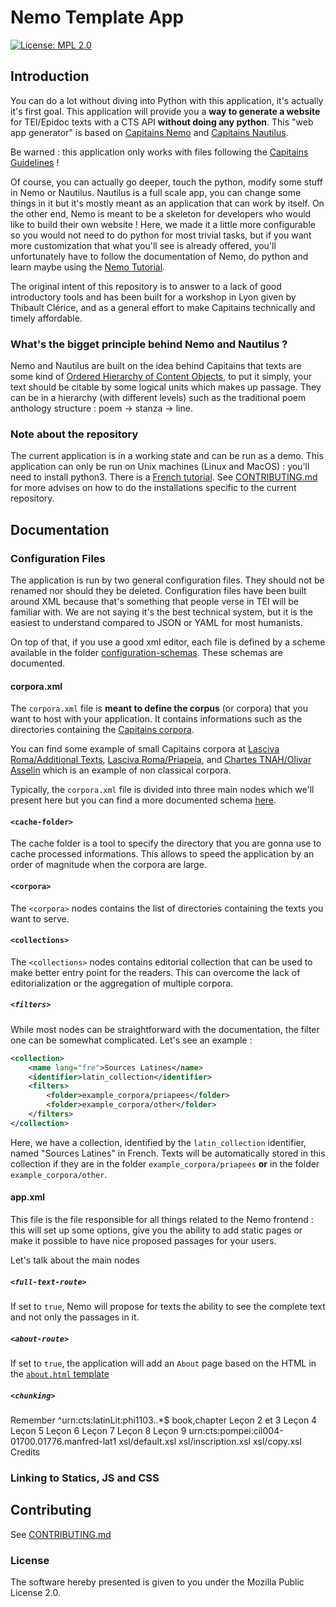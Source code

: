 # Nemo Template App

[![License: MPL 2.0](https://img.shields.io/badge/License-MPL%202.0-brightgreen.svg)](https://opensource.org/licenses/MPL-2.0)

## Introduction

You can do a lot without diving into Python with this application, it's actually it's first goal.
This application will provide you a **way to generate a website** for TEI/Epidoc texts with a CTS API
**without doing any python**. This "web app generator" is based on [Capitains Nemo](https://github.com/capitains/flask-capitains-nemo)
and [Capitains Nautilus](https://github.com/capitains/nautilus).

Be warned : this application only works with files following the [Capitains Guidelines](http://capitains.org/pages/guidelines.html) !

Of course, you can actually go deeper, touch the python, modify some stuff in Nemo or Nautilus. Nautilus is a full scale app, you
can change some things in it but it's mostly meant as an application that can work by itself. On the other end, Nemo is meant to be
a skeleton for developers who would like to build their own website ! Here, we made it a little more configurable so you would not need
to do python for most trivial tasks, but if you want more customization that what you'll see is already offered, you'll unfortunately have to
follow the documentation of Nemo, do python and learn maybe using the [Nemo Tutorial](https://github.com/capitains/tutorial-nemo).

The original intent of this repository is to answer to a lack of good introductory tools and has been built for a workshop in Lyon
given by Thibault Clérice, and as a general effort to make Capitains technically and timely affordable.

### What's the bigget principle behind Nemo and Nautilus ?

Nemo and Nautilus are built on the idea behind Capitains that texts are some kind of
[Ordered Hierarchy of Content Objects](http://cds.library.brown.edu/resources/stg/monographs/ohco.html),
to put it simply, your text should be citable by some logical units which makes up passage. They can be in a hierarchy
(with different levels) such as the traditional poem anthology structure : poem -> stanza -> line.

### Note about the repository

The current application is in a working state and can be run as a demo. This application can only be run on Unix machines
(Linux and MacOS) : you'll need to install python3. There is a [French tutorial](docs/python3-fr.md).
See [CONTRIBUTING.md](CONTRIBUTING.md) for more advises on how to do the
installations specific to the current repository.

## Documentation

### Configuration Files

The application is run by two general configuration files. They should not be renamed nor should they be deleted.
Configuration files have been built around XML because that's something that people verse in TEI will be familiar with.
We are not saying it's the best technical system, but it is the easiest to understand compared to JSON or YAML for most
humanists.

On top of that, if you use a good xml editor, each file is defined by a scheme available in the folder
[configuration-schemas](./configuration-schemas). These schemas are documented.

#### corpora.xml

The `corpora.xml` file is **meant to define the corpus** (or corpora) that you want to host with your application. It contains
informations such as the directories containing the [Capitains corpora](http://capitains.org/pages/guidelines.html).

You can find some example of small Capitains corpora at [Lasciva Roma/Additional Texts](https://github.com/lascivaroma/additional-texts),
 [Lasciva Roma/Priapeia](https://github.com/lascivaroma/priapeia), and [Chartes TNAH/Olivar Asselin](https://github.com/Chartes-TNAH/olivar-asselin)
 which is an example of non classical corpora.

Typically, the `corpora.xml` file is divided into three main nodes which we'll present here but you can find a more
documented schema [here](configuration-schemas/corpora.rng).

#### `<cache-folder>`

The cache folder is a tool to specify the directory that you are gonna use to cache processed informations. This allows to
speed the application by an order of magnitude when the corpora are large.

#### `<corpora>`

The `<corpora>` nodes contains the list of directories containing the texts you want to serve.

#### `<collections>`

The `<collections>` nodes contains editorial collection that can be used to make better entry point for the
readers. This can overcome the lack of editorialization or the aggregation of multiple corpora.

##### `<filters>`

While most nodes can be straightforward with the documentation, the filter one can be somewhat complicated.
Let's see an example :

```xml
<collection>
    <name lang="fre">Sources Latines</name>
    <identifier>latin_collection</identifier>
    <filters>
        <folder>example_corpora/priapees</folder>
        <folder>example_corpora/other</folder>
    </filters>
</collection>
```

Here, we have a collection, identified by the `latin_collection` identifier, named "Sources Latines" in French.
Texts will be automatically stored in this collection if they are in the folder `example_corpora/priapees` **or**
in the folder `example_corpora/other`.

#### app.xml

This file is the file responsible for all things related to the Nemo frontend : this will set up some options,
give you the ability to add static pages or make it possible to have nice proposed passages for your users.

Let's talk about the main nodes

##### `<full-text-route>`

If set to `true`, Nemo will propose for texts the ability to see the complete text and not only the passages in it.

##### `<about-route>`

If set to `true`, the application will add an `About` page based on the HTML in the [`about.html` template](templates/main/about.html)

##### `<chunking>`

Remember
    <chunking>
        <identifier-regexp level="1" level-name="Priapée {passage}">^urn:cts:latinLit:phi1103\..*$</identifier-regexp>
        <citation-system level="2" level-name="Chapitre {passage}" group-by="5">book,chapter</citation-system>
        <hardcoded identifier="urn:cts:aperire:delver.init.opp-lat1">
            <ref start="2" end="3">Leçon 2 et 3</ref>
            <ref id="4">Leçon 4</ref>
            <ref id="5">Leçon 5</ref>
            <ref id="6">Leçon 6</ref>
            <ref id="7">Leçon 7</ref>
            <ref id="8">Leçon 8</ref>
            <ref id="9">Leçon 9</ref>
        </hardcoded>
    </chunking>
    <full-text-only>
        <id>urn:cts:pompei:cil004-01700.01776.manfred-lat1</id>
    </full-text-only>
    <xslts>
        <default>xsl/default.xsl</default>
        <xsl identifier="urn:cts:pompei:cil004-01700.01776.manfred-lat1">xsl/inscription.xsl</xsl>
        <xsl identifier="urn:cts:aperire:delver.init.opp-lat1">xsl/copy.xsl</xsl>
    </xslts>
    <additional-pages>
        <page id="credits" template="credits.html">
            <link-title>Credits</link-title>
        </page>
    </additional-pages>
### Linking to Statics, JS and CSS

## Contributing

See [CONTRIBUTING.md](CONTRIBUTING.md)

### License

The software hereby presented is given to you under the Mozilla Public License 2.0.